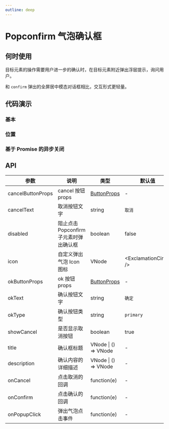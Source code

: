 ```yaml
---
outline: deep
---
```


# Popconfirm 气泡确认框

## 何时使用

目标元素的操作需要用户进一步的确认时，在目标元素附近弹出浮层提示，询问用户。

和 `confirm` 弹出的全屏居中模态对话框相比，交互形式更轻量。

## 代码演示

### 基本

<demo vue="popconfirm/basic.vue"></demo>

### 位置

<demo vue="popconfirm/placement.vue"></demo>

<!-- ### 条件触发 -->

<!-- <demo vue="popconfirm/dynamic-trigger.vue"></demo> -->

<!-- ### 自定义 Icon 图标 -->

<!-- <demo vue="popconfirm/icon.vue"></demo> -->

### 基于 Promise 的异步关闭

<demo vue="popconfirm/promise.vue"></demo>

## API

| 参数 | 说明 | 类型 | 默认值 | 版本 |
| --- | --- | --- | --- | --- |
| cancelButtonProps | cancel 按钮 props | [ButtonProps](/components/button) | - |  |
| cancelText | 取消按钮文字 | string | `取消` |  |
| disabled | 阻止点击 Popconfirm 子元素时弹出确认框 | boolean | false |  |
| icon | 自定义弹出气泡 Icon 图标 | VNode | &lt;ExclamationCircle /> |  |
| okButtonProps | ok 按钮 props | [ButtonProps](/components/button) | - |  |
| okText | 确认按钮文字 | string | `确定` |  |
| okType | 确认按钮类型 | string | `primary` |  |
| showCancel | 是否显示取消按钮 | boolean | true | 4.18.0 |
| title | 确认框标题 | VNode \| () => VNode | - |  |
| description | 确认内容的详细描述 | VNode \| () => VNode | - | 5.1.0 |
| onCancel | 点击取消的回调 | function(e) | - |  |
| onConfirm | 点击确认的回调 | function(e) | - |  |
| onPopupClick | 弹出气泡点击事件 | function(e) | - | 5.5.0 |

